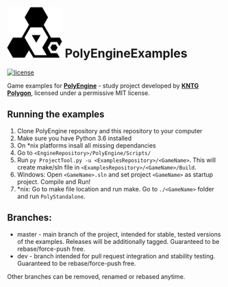 <h1> <img src="Media/PolyEngine_logo_black.png" width="128"> PolyEngineExamples </h1>

[![license](https://img.shields.io/github/license/KNTGPolygon/PolyEngineExamples.svg)](LICENSE)

Game examples for [**PolyEngine**](https://github.com/KNTGPolygon/PolyEngine) - study project developed by [**KNTG Polygon**](http://polygon.pw.edu.pl/), licensed under a permissive MIT license.  

## Running the examples
1. Clone PolyEngine repository and this repository to your computer
2. Make sure you have Python 3.6 installed
3. On *nix platforms insall all missing dependancies
4. Go to `<EngineRepository>/PolyEngine/Scripts/`
5. Run `py ProjectTool.py -u <ExamplesRepository>/<GameName>`. This will create make/sln file in `<ExamplesRepository>/<GameName>/Build`.
6. Windows: Open `<GameName>.sln` and set project `<GameName>` as startup project. Compile and Run!
6. *nix: Go to make file location and run make. Go to `./<GameName>` folder and run `PolyStandalone`.

## Branches:
* master - main branch of the project, intended for stable, tested versions of the examples. Releases will be additionally tagged. Guaranteed to be rebase/force-push free.
* dev - branch intended for pull request integration and stability testing. Guaranteed to be rebase/force-push free.

Other branches can be removed, renamed or rebased anytime.
